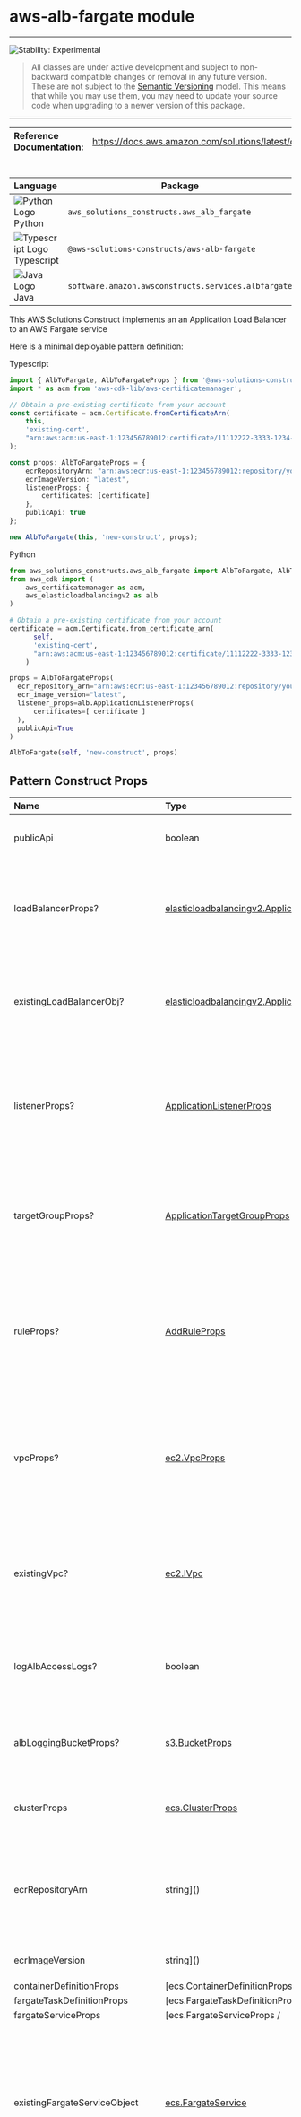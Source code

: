 # aws-alb-fargate module
<!--BEGIN STABILITY BANNER-->

---

![Stability: Experimental](https://img.shields.io/badge/stability-Experimental-important.svg?style=for-the-badge)

> All classes are under active development and subject to non-backward compatible changes or removal in any
> future version. These are not subject to the [Semantic Versioning](https://semver.org/) model.
> This means that while you may use them, you may need to update your source code when upgrading to a newer version of this package.

---
<!--END STABILITY BANNER-->

| **Reference Documentation**:| <span style="font-weight: normal">https://docs.aws.amazon.com/solutions/latest/constructs/</span>|
|:-------------|:-------------|
<div style="height:8px"></div>

| **Language**     | **Package**        |
|:-------------|-----------------|
|![Python Logo](https://docs.aws.amazon.com/cdk/api/latest/img/python32.png) Python|`aws_solutions_constructs.aws_alb_fargate`|
|![Typescript Logo](https://docs.aws.amazon.com/cdk/api/latest/img/typescript32.png) Typescript|`@aws-solutions-constructs/aws-alb-fargate`|
|![Java Logo](https://docs.aws.amazon.com/cdk/api/latest/img/java32.png) Java|`software.amazon.awsconstructs.services.albfargate`|

This AWS Solutions Construct implements an an Application Load Balancer to an AWS Fargate service

Here is a minimal deployable pattern definition:

Typescript
``` typescript
import { AlbToFargate, AlbToFargateProps } from '@aws-solutions-constructs/aws-alb-fargate';
import * as acm from 'aws-cdk-lib/aws-certificatemanager';

// Obtain a pre-existing certificate from your account
const certificate = acm.Certificate.fromCertificateArn(
    this,
    'existing-cert',
    "arn:aws:acm:us-east-1:123456789012:certificate/11112222-3333-1234-1234-123456789012"
);

const props: AlbToFargateProps = {
    ecrRepositoryArn: "arn:aws:ecr:us-east-1:123456789012:repository/your-ecr-repo",
    ecrImageVersion: "latest",
    listenerProps: {
        certificates: [certificate]
    },
    publicApi: true
};

new AlbToFargate(this, 'new-construct', props);
```

Python
``` python
from aws_solutions_constructs.aws_alb_fargate import AlbToFargate, AlbToFargateProps
from aws_cdk import (
    aws_certificatemanager as acm,
    aws_elasticloadbalancingv2 as alb
)

# Obtain a pre-existing certificate from your account
certificate = acm.Certificate.from_certificate_arn(
      self,
      'existing-cert',
      "arn:aws:acm:us-east-1:123456789012:certificate/11112222-3333-1234-1234-123456789012"
    )

props = AlbToFargateProps(
  ecr_repository_arn="arn:aws:ecr:us-east-1:123456789012:repository/your-ecr-repo",
  ecr_image_version="latest",
  listener_props=alb.ApplicationListenerProps(
      certificates=[ certificate ]
  ),
  publicApi=True
)

AlbToFargate(self, 'new-construct', props)
```

## Pattern Construct Props

| **Name**     | **Type**        | **Description** |
|:-------------|:----------------|-----------------|
| publicApi | boolean | Whether the construct is deploying a private or public API. This has implications for the VPC and ALB. |
| loadBalancerProps? | [elasticloadbalancingv2.ApplicationLoadBalancerProps](https://docs.aws.amazon.com/cdk/api/latest/docs/@aws-cdk_aws-elasticloadbalancingv2.ApplicationLoadBalancerProps.html) | Optional custom properties for a new loadBalancer. Providing both this and existingLoadBalancer is an error. This cannot specify a VPC, it will use the VPC in existingVpc or the VPC created by the construct. |
| existingLoadBalancerObj? | [elasticloadbalancingv2.ApplicationLoadBalancer](https://docs.aws.amazon.com/cdk/api/latest/docs/@aws-cdk_aws-elasticloadbalancingv2.ApplicationLoadBalancer.html) | [existing Application Load Balancer to incorporate into the construct architecture. Providing both this and loadBalancerProps is an error. The VPC containing this loadBalancer must match the VPC provided in existingVpc.|
| listenerProps? | [ApplicationListenerProps](https://docs.aws.amazon.com/cdk/api/latest/docs/@aws-cdk_aws-elasticloadbalancingv2.ApplicationListenerProps.html) | Props to define the listener. Must be provided when adding the listener to an ALB (eg - when creating the alb), may not be provided when adding a second target to an already established listener. When provided, must include either a certificate or protocol: HTTP |
| targetGroupProps? | [ApplicationTargetGroupProps](https://docs.aws.amazon.com/cdk/api/latest/docs/@aws-cdk_aws-elasticloadbalancingv2.ApplicationTargetGroupProps.html) | Optional custom properties for a new target group. If your application requires end to end encryption, then you should set the protocol attribute to [elb.ApplicationProtocol.HTTPS](https://docs.aws.amazon.com/cdk/api/v1/docs/@aws-cdk_aws-elasticloadbalancingv2.ApplicationProtocol.html) and use a container that can accept HTTPS traffic. |
| ruleProps? | [AddRuleProps](https://docs.aws.amazon.com/cdk/api/latest/docs/@aws-cdk_aws-elasticloadbalancingv2.AddRuleProps.html) | Rules for directing traffic to the target being created. Must not be specified for the first listener added to an ALB, and must be specified for the second target added to a listener. Add a second target by instantiating this construct a second time and providing the existingAlb from the first instantiation. |
| vpcProps? | [ec2.VpcProps](https://docs.aws.amazon.com/cdk/api/latest/docs/@aws-cdk_aws-ec2.VpcProps.html) | Optional custom properties for a VPC the construct will create. This VPC will be used by the new ALB and any Private Hosted Zone the construct creates (that's why loadBalancerProps and privateHostedZoneProps can't include a VPC). Providing both this and existingVpc is an error. |
| existingVpc? | [ec2.IVpc](https://docs.aws.amazon.com/cdk/api/latest/docs/@aws-cdk_aws-ec2.IVpc.html) | An existing VPC in which to deploy the construct. Providing both this and vpcProps is an error. If the client provides an existing load balancer and/or existing Private Hosted Zone, those constructs must exist in this VPC. |
| logAlbAccessLogs? | boolean| Whether to turn on Access Logs for the Application Load Balancer. Uses an S3 bucket with associated storage costs.Enabling Access Logging is a best practice. default - true |
| albLoggingBucketProps? | [s3.BucketProps](https://docs.aws.amazon.com/cdk/api/latest/docs/@aws-cdk_aws-s3.BucketProps.html) | Optional properties to customize the bucket used to store the ALB Access Logs. Supplying this and setting logAccessLogs to false is an error. @default - none |
| clusterProps | [ecs.ClusterProps]() | Optional properties to create a new ECS cluster. To provide an existing cluster, use the cluster attribute of fargateServiceProps. |
| ecrRepositoryArn | string]() | The arn of an ECR Repository containing the image to use to generate the containers. Either this or the image property of containerDefinitionProps must be provided. format: arn:aws:ecr:*region*:*account number*:repository/*Repository Name* |
| ecrImageVersion | string]() | The version of the image to use from the repository. Defaults to 'Latest' |
| containerDefinitionProps | [ecs.ContainerDefinitionProps /| any]() | Optional props to define the container created for the Fargate Service (defaults found in fargate-defaults.ts) |
| fargateTaskDefinitionProps | [ecs.FargateTaskDefinitionProps /| any]() | Optional props to define the Fargate Task Definition for this construct  (defaults found in fargate-defaults.ts) |
| fargateServiceProps | [ecs.FargateServiceProps /| any]() | Optional properties to override default values for the Fargate service. Service will set up in the Public or Isolated subnets of the VPC by default, override that (e.g. - choose Private subnets) by setting vpcSubnets on this object. |
| existingFargateServiceObject | [ecs.FargateService]() | A Fargate Service already instantiated (probably by another Solutions Construct). If this is specified, then no props defining a new service can be provided, including: existingImageObject, ecrImageVersion, containerDefintionProps, fargateTaskDefinitionProps, ecrRepositoryArn, fargateServiceProps, clusterProps, existingClusterInterface |
| existingContainerDefinitionObject | [ecs.ContainerDefinition]() | A container definition already instantiated as part of a Fargate service. This much be the container in the existingFargateServiceObject |

## Pattern Properties

| **Name**     | **Type**        | **Description** |
|:-------------|:----------------|-----------------|
| vpc | [ec2.IVpc](https://docs.aws.amazon.com/cdk/api/latest/docs/@aws-cdk_aws-ec2.IVpc.html) | The VPC used by the construct (whether created by the construct or providedb by the client) |
| loadBalancer | [elasticloadbalancingv2.ApplicationLoadBalancer](https://docs.aws.amazon.com/cdk/api/latest/docs/@aws-cdk_aws-elasticloadbalancingv2.ApplicationLoadBalancer.html) | The Load Balancer used by the construct (whether created by the construct or provided by the client) |
| listener | [elb.ApplicationListener](https://docs.aws.amazon.com/cdk/api/latest/docs/@aws-cdk_aws-elasticloadbalancingv2.ApplicationListener.html) | The listener used by this pattern. |
| service | [ecs.FargateService](https://docs.aws.amazon.com/cdk/api/v1/docs/@aws-cdk_aws-ecs.FargateService.html) | The AWS Fargate service used by this construct (whether created by this construct or passed to this construct at initialization) |
| container | [ecs.ContainerDefinition](https://docs.aws.amazon.com/cdk/api/v1/docs/@aws-cdk_aws-ecs.ContainerDefinition.html) | The container associated with the AWS Fargate service in the service property. |

## Default settings

Out of the box implementation of the Construct without any override will set the following defaults:

### Application Load Balancer
* Creates or configures an Application Load Balancer with:
  * Required listeners
  * New target group with routing rules if appropriate

### AWS Fargate Service
* Sets up an AWS Fargate service as a target of the Application Load Balancer
  * Uses the existing service if provided
  * Creates a new service if none provided.
    * Service will run in isolated subnets if available, then private subnets if available and finally public subnets

## Architecture
![Architecture Diagram](architecture.png)

***
&copy; Copyright 2022 Amazon.com, Inc. or its affiliates. All Rights Reserved.
